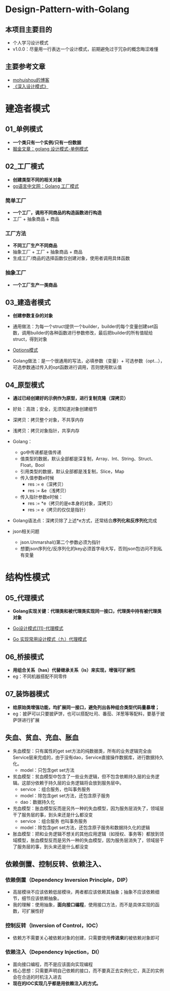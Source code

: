 # Design-Pattern-with-Golang

## 本项目主要目的
  - 个人学习设计模式
  - v1.0.0：尽量用一行表达一个设计模式，前期避免过于冗杂的概念晦涩难懂
## 主要参考文章
  - [mohuishou的博客](https://lailin.xyz/post/singleton.html)
  - [《深入设计模式》](https://refactoringguru.cn/design-patterns/catalog)
# 建造者模式
## 01_单例模式
- **一个类只有一个实例/只有一份数据**
- [掘金文章：golang 设计模式-单例模式](https://juejin.cn/post/7124720007447052302#heading-6)
## 02_工厂模式
- **创建类型不同的相关对象**
- [go语言中文网：Golang 工厂模式](https://studygolang.com/articles/27954)
### 简单工厂
- **一个工厂，调用不同商品的构造函数进行构造**
- 工厂 + 抽象商品 + 商品
### 工厂方法
- **不同工厂生产不同商品**
- 抽象工厂 + 工厂 + 抽象商品 + 商品
- 生成工厂/商品的选择函数仅创建对象，使用者调用具体函数
### 抽象工厂
- **一个工厂生产一类商品**

## 03_建造者模式
- **创建参数复杂的对象**


- 通用做法：为每一个struct提供一个builder，builder的每个变量创建set函数，调用builder的各种函数进行参数修改，最后把builder的所有值赋给struct，得到对象
- [Options模式](https://mp.weixin.qq.com/s/z2w_MArNTjJfm9kbCFOOnA)
- Golang做法：是一个很通用的写法，必填参数（变量）+ 可选参数（opt...），可选参数通过传入的opt函数进行调用，否则使用默认值

## 04_原型模式
- **通过已经创建好的示例作为原型，进行复制克隆（**深拷贝**）**


- 好处：高效；安全，无须知道对象创建细节
- 深拷贝：拷贝整个对象，不共享内存
- 浅拷贝：拷贝对象指针，共享内存


- Golang：
  - go中传递都是值传递
  - 值类型的数据，默认全部都是深复制，Array、Int、String、Struct、Float，Bool
  - 引用类型的数据，默认全部都是浅复制，Slice，Map
  - 传入值参数e时候
    - res := e（深拷贝）
    - res := &e（浅拷贝）
  - 传入指针参数e时候：
    - res := *e（拷贝的是e本身的对象，深拷贝）
    - res := e（拷贝的仅仅是指针）
- Golang语法点：深拷贝除了上述*e方式，还常结合**序列化和反序列化**完成


- json相关问题
  - json.Unmarshal()第二个参数必须为指针
  - 想要json序列化/反序列化的key必须首字母大写，否则json包访问不到私有变量

# 结构性模式
## 05_代理模式
- **Golang实现关键：代理类和被代理类实现同一接口，代理类中持有被代理类对象**


- [Go设计模式(11)-代理模式](https://juejin.cn/post/6962375619774513183)
- [Go 实现常用设计模式（九）代理模式](https://learnku.com/articles/33707)
## 06_桥接模式
- **用组合关系（has）代替继承关系（is）来实现，增强可扩展性**
- eg：不同机器搭配不同零件

## 07_装饰器模式
- **给原始类增强功能，均扩展同一接口，避免列出各种组合类型代码量暴增；**
- eg：披萨可以只要披萨饼，也可以搭配吐司、番茄、洋葱等等配料，要基于披萨饼进行扩展
## 失血、贫血、充血、胀血
- 失血模型：只有属性的get set方法的纯数据类，所有的业务逻辑完全由Service层来完成的，由于没有dao，Service直接操作数据库，进行数据持久化。
  - model：只包含get set方法
- 贫血模型：贫血模型中包含了一些业务逻辑，但不包含依赖持久层的业务逻辑。这部分依赖于持久层的业务逻辑将会放到服务层中。
  - service ：组合服务，也叫事务服务
  - model：除包含get set方法，还包含原子服务
  - dao：数据持久化
- 充血模型：胀血模型反而是另外一种的失血模型，因为服务层消失了，领域层干了服务层的事，到头来还是什么都没变
  - service ：组合服务 也叫事务服务
  - model：除包含get set方法，还包含原子服务和数据持久化的逻辑
- 胀血模型：把和业务逻辑不想关的其他应用逻辑（如授权、事务等）都放到领域模型，胀血模型反而是另外一种的失血模型，因为服务层消失了，领域层干了服务层的事，到头来还是什么都没变

## 依赖倒置、控制反转、依赖注入、
### 依赖倒置（Dependency Inversion Principle，DIP）
- 高层模块不应该依赖低层模块，两者都应该依赖其抽象；抽象不应该依赖细节，细节应该依赖抽象。
- 我的理解：使用抽象，**面向接口编程**，使用接口方法，而不是具体实现的函数，可扩展性好
### 控制反转（Inversion of Control，IOC）
- 依赖方不需要关心被依赖对象的创建，只需要使用**传进来**的被依赖对象即可
### 依赖注入（Dependency Injection，DI）
- 面向接口编程，而不是应该面向实现编程
- 核心思想：只需要声明自己依赖的接口，而不要真正去实例化它，真正的实例会在合适的时机注入进去
- **现在的IOC实现几乎都是用依赖注入的方式。**
